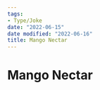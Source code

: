 ```yaml
---
tags:
- Type/Joke
date: "2022-06-15"
date modified: "2022-06-16"
title: Mango Nectar
---
```


# Mango Nectar
